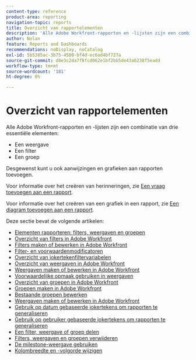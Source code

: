 ```yaml
---
content-type: reference
product-area: reporting
navigation-topic: reports
title: Overzicht van rapportelementen
description: 'Alle Adobe Workfront-rapporten en -lijsten zijn een combinatie van drie essentiële elementen: weergaven, filters en groepen.'
author: Nolan
feature: Reports and Dashboards
recommendations: noDisplay, noCatalog
exl-id: 5b5385ac-3b75-4500-bf4d-ec6ad4bf727a
source-git-commit: d8e3c2da7f8fcd062e1bf2bb5de43a6238f5eadd
workflow-type: tm+mt
source-wordcount: '181'
ht-degree: 0%

---
```


# Overzicht van rapportelementen

Alle Adobe Workfront-rapporten en -lijsten zijn een combinatie van drie essentiële elementen:

* Een weergave
* Een filter
* Een groep

Desgewenst kunt u ook aanwijzingen en grafieken aan rapporten toevoegen.

Voor informatie over het creëren van herinneringen, zie [Een vraag toevoegen aan een rapport](../../../reports-and-dashboards/reports/creating-and-managing-reports/add-prompt-report.md).

Voor informatie over het creëren van een grafiek in een rapport, zie [Een diagram toevoegen aan een rapport](../../../reports-and-dashboards/reports/creating-and-managing-reports/add-chart-report.md).

Deze sectie bevat de volgende artikelen:

<!--outdated: * [Basic Report Creation Program](https://one.workfront.com/s/basic-report-creation-program)-->
* [Elementen rapporteren: filters, weergaven en groepen](../../../reports-and-dashboards/reports/reporting-elements/reporting-elements-filters-views-groupings.md)
* [Overzicht van filters in Adobe Workfront](../../../reports-and-dashboards/reports/reporting-elements/filters-overview.md)
* [Filters maken of bewerken in Adobe Workfront](../../../reports-and-dashboards/reports/reporting-elements/create-filters.md)
* [Filter- en voorwaardenmodificatoren](../../../reports-and-dashboards/reports/reporting-elements/filter-condition-modifiers.md)
* [Overzicht van jokertekenfiltervariabelen](../../../reports-and-dashboards/reports/reporting-elements/understand-wildcard-filter-variables.md)
* [Overzicht van weergaven in Adobe Workfront](../../../reports-and-dashboards/reports/reporting-elements/views-overview.md)
* [Weergaven maken of bewerken in Adobe Workfront](../../../reports-and-dashboards/reports/reporting-elements/create-edit-views.md)
* [Voorwaardelijke opmaak gebruiken in weergaven](../../../reports-and-dashboards/reports/reporting-elements/use-conditional-formatting-views.md)
* [Overzicht van groepen in Adobe Workfront](../../../reports-and-dashboards/reports/reporting-elements/groupings-overview.md)
* [Groepen maken in Adobe Workfront](../../../reports-and-dashboards/reports/reporting-elements/create-groupings.md)
* [Bestaande groepen bewerken](../../../reports-and-dashboards/reports/reporting-elements/edit-existing-groupings.md)
* [Weergaven maken of bewerken in Adobe Workfront](../../../reports-and-dashboards/reports/reporting-elements/create-edit-views.md)
* [Gebruik op datum gebaseerde jokertekens om rapporten te generaliseren](../../../reports-and-dashboards/reports/reporting-elements/use-date-based-wildcards-generalize-reports.md)
* [Gebruik op gebruiker gebaseerde jokertekens om rapporten te generaliseren](../../../reports-and-dashboards/reports/reporting-elements/use-user-based-wildcards-generalize-reports.md)
* [Een filter, weergave of groep delen](../../../reports-and-dashboards/reports/reporting-elements/share-filter-view-grouping.md)
* [Filters, weergaven en groepen verwijderen](../../../reports-and-dashboards/reports/reporting-elements/remove-filters-views-groupings.md)
* [De milestone-weergave gebruiken](../../../reports-and-dashboards/reports/reporting-elements/use-milestone-view.md)
* [Kolombreedte en -volgorde wijzigen](../../../reports-and-dashboards/reports/reporting-elements/modify-column-width-order.md)
